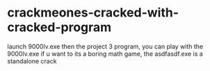 # crackmeones-cracked-with-cracked-program
launch 9000lv.exe then the project 3 program, you can play with the 9000lv.exe if u want to its a boring math game, the asdfasdf.exe is a standalone crack 
